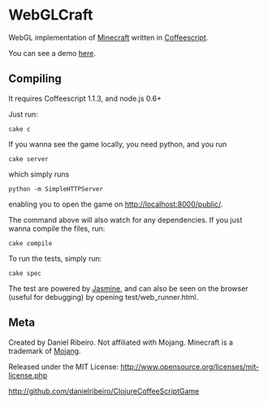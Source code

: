 WebGLCraft
==============

WebGL implementation of [Minecraft](http://www.minecraft.net/) written in [Coffeescript](http://jashkenas.github.com/coffee-script/).

You can see a demo [here](http://danielribeiro.github.com/WebGLCraft/).

Compiling
----

It requires Coffeescript 1.1.3, and node.js 0.6+

Just run:

    cake c

If you wanna see the game locally, you need python, and you run 

    cake server

which simply runs


    python -m SimpleHTTPServer

enabling you to open the game on [http://localhost:8000/public/](http://localhost:8000/public/).

The command above will also watch for any dependencies. If you just wanna compile the files, run:

    cake compile

To run the tests, simply run:

    cake spec

The test are powered by [Jasmine](http://pivotal.github.com/jasmine/), and can also be seen
on the browser (useful for debugging) by opening test/web_runner.html.



Meta
----

Created by Daniel Ribeiro. Not affiliated with Mojang. Minecraft is a trademark of [Mojang](http://mojang.com/).

Released under the MIT License: http://www.opensource.org/licenses/mit-license.php

http://github.com/danielribeiro/ClojureCoffeeScriptGame